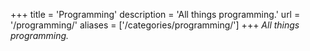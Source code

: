 +++
title = 'Programming'
description = 'All things programming.'
url = '/programming/'
aliases = ['/categories/programming/']
+++
*All things programming.*